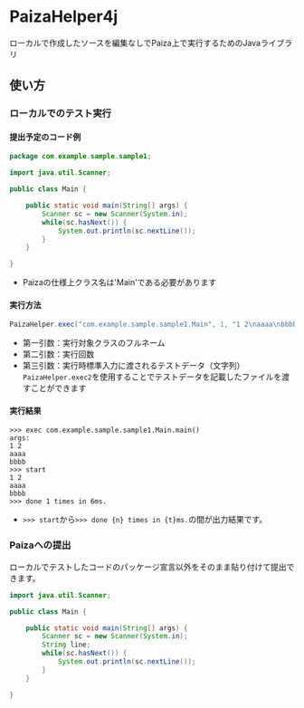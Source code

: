 # PaizaHelper4j
ローカルで作成したソースを編集なしでPaiza上で実行するためのJavaライブラリ

## 使い方
### ローカルでのテスト実行
#### 提出予定のコード例
```Java
package com.example.sample.sample1;

import java.util.Scanner;

public class Main {

	public static void main(String[] args) {
		Scanner sc = new Scanner(System.in);
		while(sc.hasNext()) {
			System.out.println(sc.nextLine());
		}
	}

}
```
* Paizaの仕様上クラス名は'Main'である必要があります

#### 実行方法
```Java
PaizaHelper.exec("com.example.sample.sample1.Main", 1, "1 2\naaaa\nbbbb");
```
* 第一引数：実行対象クラスのフルネーム
* 第二引数：実行回数
* 第三引数：実行時標準入力に渡されるテストデータ（文字列）   
`PaizaHelper.exec2`を使用することでテストデータを記載したファイルを渡すことができます

#### 実行結果
```
>>> exec com.example.sample.sample1.Main.main()
args:
1 2
aaaa
bbbb
>>> start
1 2
aaaa
bbbb
>>> done 1 times in 6ms.
```
* `>>> start`から`>>> done {n} times in {t}ms.`の間が出力結果です。


### Paizaへの提出
ローカルでテストしたコードのパッケージ宣言以外をそのまま貼り付けて提出できます。
```Java
import java.util.Scanner;

public class Main {

	public static void main(String[] args) {
		Scanner sc = new Scanner(System.in);
		String line;
		while(sc.hasNext()) {
			System.out.println(sc.nextLine());
		}
	}

}
```

